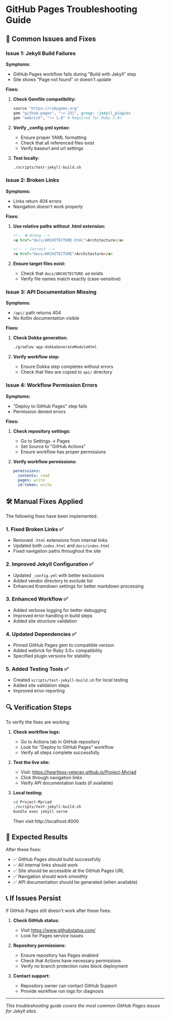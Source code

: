 # GitHub Pages Troubleshooting Guide

## 🚨 Common Issues and Fixes

### Issue 1: Jekyll Build Failures

**Symptoms:**
- GitHub Pages workflow fails during "Build with Jekyll" step
- Site shows "Page not found" or doesn't update

**Fixes:**
1. **Check Gemfile compatibility:**
   ```ruby
   source "https://rubygems.org"
   gem "github-pages", "~> 231", group: :jekyll_plugins
   gem "webrick", "~> 1.8" # Required for Ruby 3.0+
   ```

2. **Verify _config.yml syntax:**
   - Ensure proper YAML formatting
   - Check that all referenced files exist
   - Verify baseurl and url settings

3. **Test locally:**
   ```bash
   ./scripts/test-jekyll-build.sh
   ```

### Issue 2: Broken Links

**Symptoms:**
- Links return 404 errors
- Navigation doesn't work properly

**Fixes:**
1. **Use relative paths without .html extension:**
   ```html
   <!-- ❌ Wrong -->
   <a href="docs/ARCHITECTURE.html">Architecture</a>
   
   <!-- ✅ Correct -->
   <a href="docs/ARCHITECTURE">Architecture</a>
   ```

2. **Ensure target files exist:**
   - Check that `docs/ARCHITECTURE.md` exists
   - Verify file names match exactly (case-sensitive)

### Issue 3: API Documentation Missing

**Symptoms:**
- `/api/` path returns 404
- No Kotlin documentation visible

**Fixes:**
1. **Check Dokka generation:**
   ```bash
   ./gradlew app:dokkaGenerateModuleHtml
   ```

2. **Verify workflow step:**
   - Ensure Dokka step completes without errors
   - Check that files are copied to `api/` directory

### Issue 4: Workflow Permission Errors

**Symptoms:**
- "Deploy to GitHub Pages" step fails
- Permission denied errors

**Fixes:**
1. **Check repository settings:**
   - Go to Settings → Pages
   - Set Source to "GitHub Actions"
   - Ensure workflow has proper permissions

2. **Verify workflow permissions:**
   ```yaml
   permissions:
     contents: read
     pages: write
     id-token: write
   ```

## 🛠️ Manual Fixes Applied

The following fixes have been implemented:

### 1. Fixed Broken Links ✅
- Removed `.html` extensions from internal links
- Updated both `index.html` and `docs/index.html`
- Fixed navigation paths throughout the site

### 2. Improved Jekyll Configuration ✅
- Updated `_config.yml` with better exclusions
- Added vendor directory to exclude list
- Enhanced Kramdown settings for better markdown processing

### 3. Enhanced Workflow ✅
- Added verbose logging for better debugging
- Improved error handling in build steps
- Added site structure validation

### 4. Updated Dependencies ✅
- Pinned GitHub Pages gem to compatible version
- Added webrick for Ruby 3.0+ compatibility
- Specified plugin versions for stability

### 5. Added Testing Tools ✅
- Created `scripts/test-jekyll-build.sh` for local testing
- Added site validation steps
- Improved error reporting

## 🔍 Verification Steps

To verify the fixes are working:

1. **Check workflow logs:**
   - Go to Actions tab in GitHub repository
   - Look for "Deploy to GitHub Pages" workflow
   - Verify all steps complete successfully

2. **Test the live site:**
   - Visit: https://heartless-veteran.github.io/Project-Myriad
   - Click through navigation links
   - Verify API documentation loads (if available)

3. **Local testing:**
   ```bash
   cd Project-Myriad
   ./scripts/test-jekyll-build.sh
   bundle exec jekyll serve
   ```
   Then visit http://localhost:4000

## 🚀 Expected Results

After these fixes:
- ✅ GitHub Pages should build successfully
- ✅ All internal links should work
- ✅ Site should be accessible at the GitHub Pages URL
- ✅ Navigation should work smoothly
- ✅ API documentation should be generated (when available)

## 📞 If Issues Persist

If GitHub Pages still doesn't work after these fixes:

1. **Check GitHub status:**
   - Visit https://www.githubstatus.com/
   - Look for Pages service issues

2. **Repository permissions:**
   - Ensure repository has Pages enabled
   - Check that Actions have necessary permissions
   - Verify no branch protection rules block deployment

3. **Contact support:**
   - Repository owner can contact GitHub Support
   - Provide workflow run logs for diagnosis

---

*This troubleshooting guide covers the most common GitHub Pages issues for Jekyll sites.*